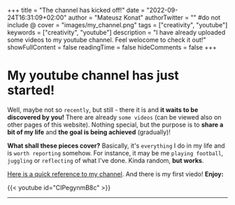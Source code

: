 +++
title = "The channel has kicked off!"
date = "2022-09-24T16:31:09+02:00"
author = "Mateusz Konat"
authorTwitter = "" #do not include @
cover = "images/my_channel.png"
tags = ["creativity", "youtube"]
keywords = ["creativity", "youtube"]
description = "I have already uploaded some videos to my youtube channel. Feel welocome to check it out!"
showFullContent = false
readingTime = false
hideComments = false
+++

# My youtube channel has just started! 
Well, maybe not so `recently`, but still - there it is and **it waits to be discovered by you!** There are already `some videos` (can be viewed also on other pages of this website). Nothing special, but the purpose is to **share a bit of my life** and **the goal is being achieved** (gradually)!

**What shall these pieces cover?** Basically, it's `everything` I do in my life and is `worth reporting` somehow. For instance, it may be me `playing football`, `juggling` or `reflecting` of what I've done. Kinda random, **but works**.

[Here is a quick reference to my channel](https://www.youtube.com/channel/UCaFx3UdgaiBVbJQBZsR9x-Q). And there is my first viedo! **Enjoy:**

{{< youtube id="CIPegynmB8c" >}}
***